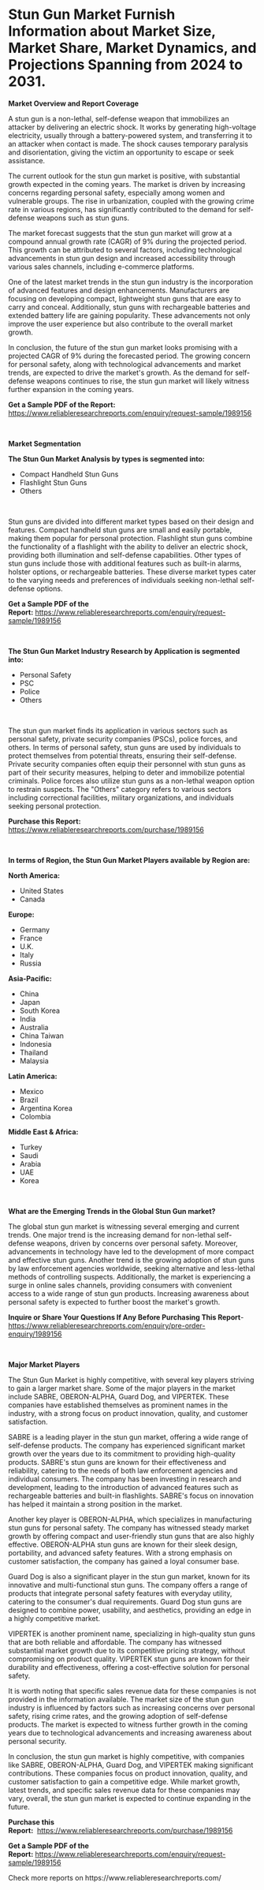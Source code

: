 <p><h1>Stun Gun Market Furnish Information about Market Size, Market Share, Market Dynamics, and Projections Spanning from 2024 to 2031.</h1></p><p><strong>Market Overview and Report Coverage</strong></p>
<p><p>A stun gun is a non-lethal, self-defense weapon that immobilizes an attacker by delivering an electric shock. It works by generating high-voltage electricity, usually through a battery-powered system, and transferring it to an attacker when contact is made. The shock causes temporary paralysis and disorientation, giving the victim an opportunity to escape or seek assistance.</p><p>The current outlook for the stun gun market is positive, with substantial growth expected in the coming years. The market is driven by increasing concerns regarding personal safety, especially among women and vulnerable groups. The rise in urbanization, coupled with the growing crime rate in various regions, has significantly contributed to the demand for self-defense weapons such as stun guns.</p><p>The market forecast suggests that the stun gun market will grow at a compound annual growth rate (CAGR) of 9% during the projected period. This growth can be attributed to several factors, including technological advancements in stun gun design and increased accessibility through various sales channels, including e-commerce platforms.</p><p>One of the latest market trends in the stun gun industry is the incorporation of advanced features and design enhancements. Manufacturers are focusing on developing compact, lightweight stun guns that are easy to carry and conceal. Additionally, stun guns with rechargeable batteries and extended battery life are gaining popularity. These advancements not only improve the user experience but also contribute to the overall market growth.</p><p>In conclusion, the future of the stun gun market looks promising with a projected CAGR of 9% during the forecasted period. The growing concern for personal safety, along with technological advancements and market trends, are expected to drive the market's growth. As the demand for self-defense weapons continues to rise, the stun gun market will likely witness further expansion in the coming years.</p></p>
<p><strong>Get a Sample PDF of the Report:</strong> <a href="https://www.reliableresearchreports.com/enquiry/request-sample/1989156">https://www.reliableresearchreports.com/enquiry/request-sample/1989156</a></p>
<p>&nbsp;</p>
<p><strong>Market Segmentation</strong></p>
<p><strong>The Stun Gun Market Analysis by types is segmented into:</strong></p>
<p><ul><li>Compact Handheld Stun Guns</li><li>Flashlight Stun Guns</li><li>Others</li></ul></p>
<p>&nbsp;</p>
<p><p>Stun guns are divided into different market types based on their design and features. Compact handheld stun guns are small and easily portable, making them popular for personal protection. Flashlight stun guns combine the functionality of a flashlight with the ability to deliver an electric shock, providing both illumination and self-defense capabilities. Other types of stun guns include those with additional features such as built-in alarms, holster options, or rechargeable batteries. These diverse market types cater to the varying needs and preferences of individuals seeking non-lethal self-defense options.</p></p>
<p><strong>Get a Sample PDF of the Report:</strong>&nbsp;<a href="https://www.reliableresearchreports.com/enquiry/request-sample/1989156">https://www.reliableresearchreports.com/enquiry/request-sample/1989156</a></p>
<p>&nbsp;</p>
<p><strong>The Stun Gun Market Industry Research by Application is segmented into:</strong></p>
<p><ul><li>Personal Safety</li><li>PSC</li><li>Police</li><li>Others</li></ul></p>
<p>&nbsp;</p>
<p><p>The stun gun market finds its application in various sectors such as personal safety, private security companies (PSCs), police forces, and others. In terms of personal safety, stun guns are used by individuals to protect themselves from potential threats, ensuring their self-defense. Private security companies often equip their personnel with stun guns as part of their security measures, helping to deter and immobilize potential criminals. Police forces also utilize stun guns as a non-lethal weapon option to restrain suspects. The "Others" category refers to various sectors including correctional facilities, military organizations, and individuals seeking personal protection.</p></p>
<p><strong>Purchase this Report:</strong>&nbsp; <a href="https://www.reliableresearchreports.com/purchase/1989156">https://www.reliableresearchreports.com/purchase/1989156</a></p>
<p>&nbsp;</p>
<p><strong>In terms of Region, the Stun Gun Market Players available by Region are:</strong></p>
<p>
    <p> <strong> North America: </strong>
        <ul>
            <li>United States</li>
            <li>Canada</li>
        </ul>
        </p> 
    <p> <strong> Europe: </strong>
        <ul>
            <li>Germany</li>
            <li>France</li>
            <li>U.K.</li>
            <li>Italy</li>
            <li>Russia</li>
        </ul>
        </p> 
    <p> <strong> Asia-Pacific: </strong>
        <ul>
            <li>China</li>
            <li>Japan</li>
            <li>South Korea</li>
            <li>India</li>
            <li>Australia</li>
            <li>China Taiwan</li>
            <li>Indonesia</li>
            <li>Thailand</li>
            <li>Malaysia</li>
        </ul>
        </p> 
    <p> <strong> Latin America: </strong>
        <ul>
            <li>Mexico</li>
            <li>Brazil</li>
            <li>Argentina Korea</li>
            <li>Colombia</li>
        </ul>
        </p> 
    <p> <strong> Middle East & Africa: </strong>
        <ul>
            <li>Turkey</li>
            <li>Saudi</li>
            <li>Arabia</li>
            <li>UAE</li>
            <li>Korea</li>
        </ul>
    </p>
    </p>
<p>&nbsp;</p>
<p><strong>What are the Emerging Trends in the Global Stun Gun market?</strong></p>
<p><p>The global stun gun market is witnessing several emerging and current trends. One major trend is the increasing demand for non-lethal self-defense weapons, driven by concerns over personal safety. Moreover, advancements in technology have led to the development of more compact and effective stun guns. Another trend is the growing adoption of stun guns by law enforcement agencies worldwide, seeking alternative and less-lethal methods of controlling suspects. Additionally, the market is experiencing a surge in online sales channels, providing consumers with convenient access to a wide range of stun gun products. Increasing awareness about personal safety is expected to further boost the market's growth.</p></p>
<p><strong>Inquire or Share Your Questions If Any Before Purchasing This Report</strong>- <a href="https://www.reliableresearchreports.com/enquiry/pre-order-enquiry/1989156">https://www.reliableresearchreports.com/enquiry/pre-order-enquiry/1989156</a></p>
<p>&nbsp;</p>
<p><strong>Major Market Players</strong></p>
<p><p>The Stun Gun Market is highly competitive, with several key players striving to gain a larger market share. Some of the major players in the market include SABRE, OBERON-ALPHA, Guard Dog, and VIPERTEK. These companies have established themselves as prominent names in the industry, with a strong focus on product innovation, quality, and customer satisfaction.</p><p>SABRE is a leading player in the stun gun market, offering a wide range of self-defense products. The company has experienced significant market growth over the years due to its commitment to providing high-quality products. SABRE's stun guns are known for their effectiveness and reliability, catering to the needs of both law enforcement agencies and individual consumers. The company has been investing in research and development, leading to the introduction of advanced features such as rechargeable batteries and built-in flashlights. SABRE's focus on innovation has helped it maintain a strong position in the market.</p><p>Another key player is OBERON-ALPHA, which specializes in manufacturing stun guns for personal safety. The company has witnessed steady market growth by offering compact and user-friendly stun guns that are also highly effective. OBERON-ALPHA stun guns are known for their sleek design, portability, and advanced safety features. With a strong emphasis on customer satisfaction, the company has gained a loyal consumer base.</p><p>Guard Dog is also a significant player in the stun gun market, known for its innovative and multi-functional stun guns. The company offers a range of products that integrate personal safety features with everyday utility, catering to the consumer's dual requirements. Guard Dog stun guns are designed to combine power, usability, and aesthetics, providing an edge in a highly competitive market.</p><p>VIPERTEK is another prominent name, specializing in high-quality stun guns that are both reliable and affordable. The company has witnessed substantial market growth due to its competitive pricing strategy, without compromising on product quality. VIPERTEK stun guns are known for their durability and effectiveness, offering a cost-effective solution for personal safety.</p><p>It is worth noting that specific sales revenue data for these companies is not provided in the information available. The market size of the stun gun industry is influenced by factors such as increasing concerns over personal safety, rising crime rates, and the growing adoption of self-defense products. The market is expected to witness further growth in the coming years due to technological advancements and increasing awareness about personal security.</p><p>In conclusion, the stun gun market is highly competitive, with companies like SABRE, OBERON-ALPHA, Guard Dog, and VIPERTEK making significant contributions. These companies focus on product innovation, quality, and customer satisfaction to gain a competitive edge. While market growth, latest trends, and specific sales revenue data for these companies may vary, overall, the stun gun market is expected to continue expanding in the future.</p></p>
<p><strong>Purchase this Report:</strong>&nbsp;&nbsp;<a href="https://www.reliableresearchreports.com/purchase/1989156">https://www.reliableresearchreports.com/purchase/1989156</a></p>
<p></p>
<p><strong>Get a Sample PDF of the Report:</strong>&nbsp;<a href="https://www.reliableresearchreports.com/enquiry/request-sample/1989156">https://www.reliableresearchreports.com/enquiry/request-sample/1989156</a></p>
<p>Check more reports on https://www.reliableresearchreports.com/</p>
